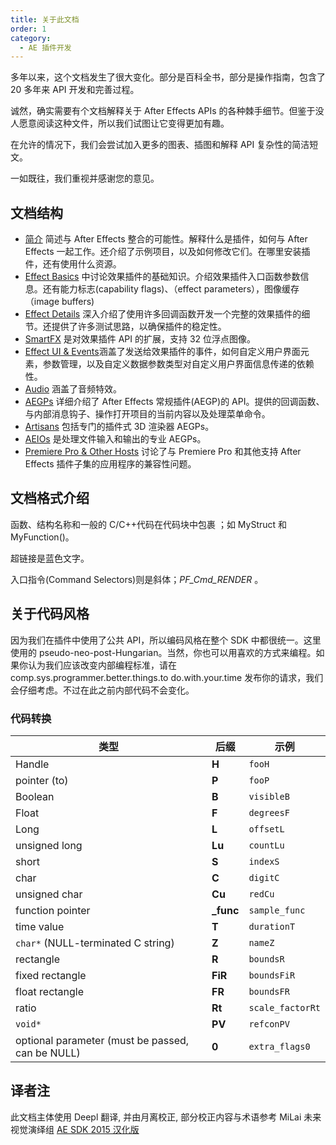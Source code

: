 ```yaml
---
title: 关于此文档
order: 1
category:
  - AE 插件开发
---
```


多年以来，这个文档发生了很大变化。部分是百科全书，部分是操作指南，包含了 20 多年来 API 开发和完善过程。

诚然，确实需要有个文档解释关于 After Effects APIs 的各种棘手细节。但鉴于没人愿意阅读这种文件，所以我们试图让它变得更加有趣。

在允许的情况下，我们会尝试加入更多的图表、插图和解释 API 复杂性的简洁短文。

一如既往，我们重视并感谢您的意见。

## 文档结构

- [简介](../Introduction/introduction.html) 简述与 After Effects 整合的可能性。解释什么是插件，如何与 After Effects 一起工作。还介绍了示例项目，以及如何修改它们。在哪里安装插件，还有使用什么资源。
- [Effect Basics](../effect-basics/effect-basics.html) 中讨论效果插件的基础知识。介绍效果插件入口函数参数信息。还有能力标志(capability flags)、（effect parameters），图像缓存（image buffers)
- [Effect Details](../effect-details/effect-details.html) 深入介绍了使用许多回调函数开发一个完整的效果插件的细节。还提供了许多测试思路，以确保插件的稳定性。
- [SmartFX](../smartfx/smartfx.html) 是对效果插件 API 的扩展，支持 32 位浮点图像。
- [Effect UI &amp; Events](../effect-ui-events/effect-ui-events.html)涵盖了发送给效果插件的事件，如何自定义用户界面元素，参数管理，以及自定义数据参数类型对自定义用户界面信息传递的依赖性。
- [Audio](../audio/audio.html) 涵盖了音频特效。
- [AEGPs](../aegps/aegps.html) 详细介绍了 After Effects 常规插件(AEGP)的 API。提供的回调函数、与内部消息钩子、操作打开项目的当前内容以及处理菜单命令。
- [Artisans](../artisans/artisans.html) 包括专门的插件式 3D 渲染器 AEGPs。
- [AEIOs](../aeios/aeios.html) 是处理文件输入和输出的专业 AEGPs。
- [Premiere Pro &amp; Other Hosts](../ppro/ppro.html) 讨论了与 Premiere Pro 和其他支持 After Effects 插件子集的应用程序的兼容性问题。

## 文档格式介绍

函数、结构名称和一般的 C/C++代码在代码块中包裹 ；如 MyStruct 和 MyFunction()。

超链接是蓝色文字。

入口指令(Command Selectors)则是斜体；_PF_Cmd_RENDER_ 。

## 关于代码风格

因为我们在插件中使用了公共 API，所以编码风格在整个 SDK 中都很统一。这里使用的 pseudo-neo-post-Hungarian。当然，你也可以用喜欢的方式来编程。如果你认为我们应该改变内部编程标准，请在 comp.sys.programmer.better.things.to do.with.your.time 发布你的请求，我们会仔细考虑。不过在此之前内部代码不会变化。

### 代码转换

| 类型                                             | 后缀       | 示例             |
| ------------------------------------------------ | ---------- | ---------------- |
| Handle                                           | **H**      | `fooH`           |
| pointer (to)                                     | **P**      | `fooP`           |
| Boolean                                          | **B**      | `visibleB`       |
| Float                                            | **F**      | `degreesF`       |
| Long                                             | **L**      | `offsetL`        |
| unsigned long                                    | **Lu**     | `countLu`        |
| short                                            | **S**      | `indexS`         |
| char                                             | **C**      | `digitC`         |
| unsigned char                                    | **Cu**     | `redCu`          |
| function pointer                                 | **\_func** | `sample_func`    |
| time value                                       | **T**      | `durationT`      |
| `char*` (NULL-terminated C string)               | **Z**      | `nameZ`          |
| rectangle                                        | **R**      | `boundsR`        |
| fixed rectangle                                  | **FiR**    | `boundsFiR`      |
| float rectangle                                  | **FR**     | `boundsFR`       |
| ratio                                            | **Rt**     | `scale_factorRt` |
| `void*`                                          | **PV**     | `refconPV`       |
| optional parameter (must be passed, can be NULL) | **0**      | `extra_flags0`   |

## 译者注

此文档主体使用 Deepl 翻译, 并由月离校正, 部分校正内容与术语参考 MiLai 未来视觉演绎组 [AE SDK 2015 汉化版](https://github.com/ruanluyu/AeSDKChinese/blob/master/workplace/Layout.doc)
